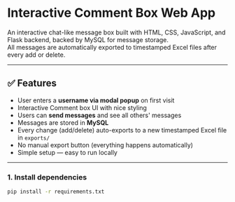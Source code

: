 # Interactive Comment Box Web App

An interactive chat-like message box built with HTML, CSS, JavaScript, and Flask backend, backed by MySQL for message storage.  
All messages are automatically exported to timestamped Excel files after every add or delete.

---

## ✅ Features

- User enters a **username via modal popup** on first visit
- Interactive Comment box UI with nice styling
- Users can **send messages** and see all others' messages
- Messages are stored in **MySQL**
- Every change (add/delete) auto-exports to a new timestamped Excel file in `exports/`
- No manual export button (everything happens automatically)
- Simple setup — easy to run locally

---


### 1. Install dependencies

```bash
pip install -r requirements.txt
